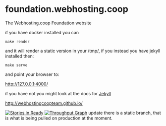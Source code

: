 foundation.webhosting.coop
==========================

The Webhosting.coop Foundation website

if you have docker installed you can

`make render`

and it will render a static version in your /tmp/, if you instead you have jekyll installed then:

 `make serve`

 and point your browser to:

 http://127.0.0.1:4000/

if you have not you might look at the docs for [Jekyll](https://jekyllrb.com/)

http://webhostingcoopteam.github.io/

[![Stories in Ready](https://badge.waffle.io/WebHostingCoopTeam/WebHostingCoopTeam.github.io.png?label=ready&title=Ready)](https://waffle.io/WebHostingCoopTeam/WebHostingCoopTeam.github.io)
[![Throughput Graph](https://graphs.waffle.io/webhostingcoopteam/webhostingcoopteam.github.io/throughput.svg)](https://waffle.io/webhostingcoopteam/webhostingcoopteam.github.io/metrics)
update
there is a static branch, that is what is being pulled on production at the moment.

